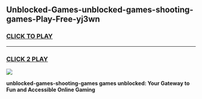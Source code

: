 
## Unblocked-Games-unblocked-games-shooting-games-Play-Free-yj3wn
<h3>
<a href="https://premium76.site?title=unblocked-games-shooting-games&ref=23A">CLICK TO PLAY</a></h3>
<hr>

<h3>
<a href="https://premium76.site?title=unblocked-games-shooting-games&ref=23A">CLICK 2 PLAY</a>
  
</h3>

<a href="https://premium76.site?title=unblocked-games-shooting-games&ref=23A"><img src="https://clearcache.store/games.png"></a>


**unblocked-games-shooting-games games unblocked: Your Gateway to Fun and Accessible Online Gaming**
